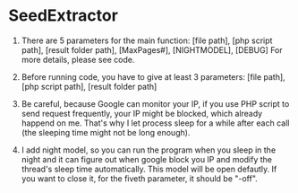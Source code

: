 # SeedExtractor

1. There are 5 parameters for the main function:
[file path], [php script path], [result folder path], [MaxPages#], [NIGHTMODEL], [DEBUG]
For more details, please see code.

2. Before running code, you have to give at least 3 parameters:
[file path], [php script path], [result folder path]

3. Be careful, because Google can monitor your IP, if you use PHP script to send request frequently,
your IP might be blocked, which already happend on me. That's why I let process sleep for a while 
after each call (the sleeping time might not be long enough).

4. I add night model, so you can run the program when you sleep in the night and it can figure out
when google block you IP and modify the thread's sleep time automatically.
This model will be open defautly. If you want to close it, for the fiveth parameter,
it should be "-off".